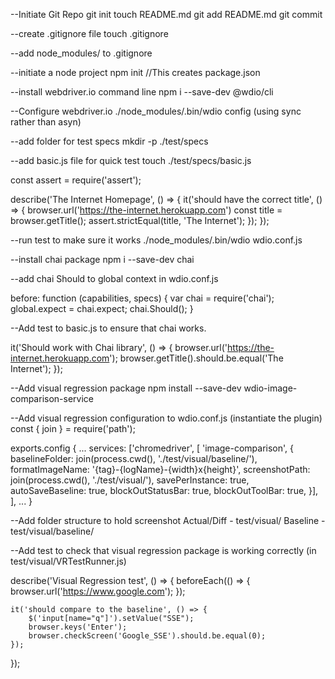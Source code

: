 
--Initiate Git Repo
git init
touch README.md
git add README.md
git commit

--create .gitignore file
touch .gitignore

--add node_modules/ to .gitignore

--initiate a node project
npm init //This creates package.json

--install webdriver.io command line
npm i --save-dev @wdio/cli

--Configure webdriver.io
./node_modules/.bin/wdio config (using sync rather than asyn)

--add folder for test specs
mkdir -p ./test/specs

--add basic.js file for quick test
touch ./test/specs/basic.js

const assert = require('assert');

describe('The Internet Homepage', () => {
    it('should have the correct title', () => {
        browser.url('https://the-internet.herokuapp.com')
        const title = browser.getTitle();
        assert.strictEqual(title, 'The Internet');
    });
});

--run test to make sure it works
./node_modules/.bin/wdio wdio.conf.js

--install chai package
npm i --save-dev chai

--add chai Should to global context in wdio.conf.js

 before: function (capabilities, specs) {
        var chai = require('chai');
        global.expect = chai.expect;
        chai.Should();
    }

--Add test to basic.js to ensure that chai works.

 it('Should work with Chai library', () => {
        browser.url('https://the-internet.herokuapp.com');
        browser.getTitle().should.be.equal('The Internet');
    });

--Add visual regression package
npm install --save-dev wdio-image-comparison-service

--Add visual regression configuration to wdio.conf.js (instantiate the plugin)
const { join } = require('path');

exports.config {
    ...
    services: ['chromedriver', [
        'image-comparison', {
             baselineFolder: join(process.cwd(), './test/visual/baseline/'),
            formatImageName: '{tag}-{logName}-{width}x{height}',
            screenshotPath: join(process.cwd(), './test/visual/'),
            savePerInstance: true,
            autoSaveBaseline: true,
            blockOutStatusBar: true,
            blockOutToolBar: true,
        }],
    ],
    ...
}

--Add folder structure to hold screenshot
Actual/Diff - test/visual/
Baseline - test/visual/baseline/

--Add test to check that visual regression package is working correctly (in test/visual/VRTestRunner.js)

describe('Visual Regression test', () => {
    beforeEach(() => {
        browser.url('https://www.google.com');
    });

    it('should compare to the baseline', () => {
        $('input[name="q"]').setValue("SSE");
        browser.keys('Enter');
        browser.checkScreen('Google_SSE').should.be.equal(0);
    });

});

